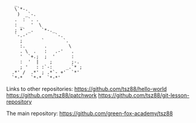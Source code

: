        _                        
       \`*-.                    
        )  _`-.                 
       .  : `. .                
       : _   '  \               
       ; *` _.   `*-._          
       `-.-'          `-.       
         ;       `       `.     
         :.       .        \    
         . \  .   :   .-'   .   
         '  `+.;  ;  '      :   
         :  '  |    ;       ;-. 
         ; '   : :`-:     _.`* ;
      .*' /  .*' ; .*`- +'  `*' 
      `*-*   `*-*  `*-*'



Links to other repositories:
https://github.com/tsz88/hello-world
https://github.com/tsz88/patchwork
https://github.com/tsz88/git-lesson-repository


The main repository:
https://github.com/green-fox-academy/tsz88